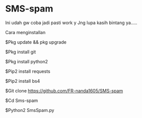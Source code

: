 # SMS-spam
Ini udah gw coba jadi pasti work y
Jng lupa kasih bintang ya..... 

Cara menginstallan

$Pkg update && pkg upgrade

$Pkg install git

$Pkg install python2

$Pip2 install requests

$Pip2 install bs4

$Git clone https://github.com/FR-nanda1605/SMS-spam

$Cd Sms-spam

$Python2 SmsSpam.py
